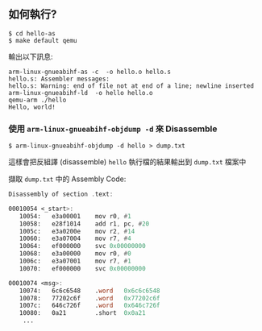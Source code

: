 ## 如何執行?
```
$ cd hello-as
$ make default qemu
```
輸出以下訊息:
```
arm-linux-gnueabihf-as -c  -o hello.o hello.s
hello.s: Assembler messages:
hello.s: Warning: end of file not at end of a line; newline inserted
arm-linux-gnueabihf-ld  -o hello hello.o
qemu-arm ./hello
Hello, world!
```

### 使用 `arm-linux-gnueabihf-objdump -d` 來 Disassemble
```
$ arm-linux-gnueabihf-objdump -d hello > dump.txt
```
這樣會把反組譯 (disassemble) `hello` 執行檔的結果輸出到 `dump.txt` 檔案中

擷取 `dump.txt` 中的 Assembly Code:
```asm
Disassembly of section .text:

00010054 <_start>:
   10054:	e3a00001 	mov	r0, #1
   10058:	e28f1014 	add	r1, pc, #20
   1005c:	e3a0200e 	mov	r2, #14
   10060:	e3a07004 	mov	r7, #4
   10064:	ef000000 	svc	0x00000000
   10068:	e3a00000 	mov	r0, #0
   1006c:	e3a07001 	mov	r7, #1
   10070:	ef000000 	svc	0x00000000

00010074 <msg>:
   10074:	6c6c6548 	.word	0x6c6c6548
   10078:	77202c6f 	.word	0x77202c6f
   1007c:	646c726f 	.word	0x646c726f
   10080:	0a21      	.short	0x0a21
	...
```
